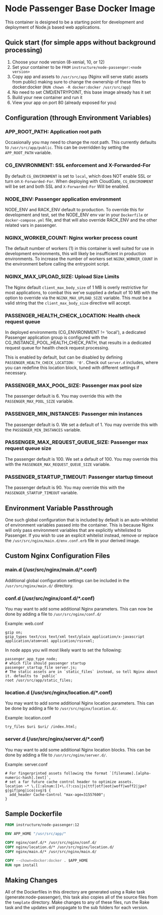 # Node Passenger Base Docker Image

This container is designed to be a starting point for development and deployment
of Node.js based web applications.

## Quick start (for simple apps without background processing)

1. Choose your node version (8-xenial, 10, or 12)
2. Set your container to be `FROM` `instructure/node-passenger:<node version>`
3. Copy app and assets to `/usr/src/app` (Nginx will serve static assets from public)
making sure to change the ownership of these files to docker:docker (`RUN chown -R docker:docker /usr/src/app`)
4. No need to set CMD/ENTRYPOINT, this base image already has it set
5. Build your new container and run it
6. View your app on port 80 (already exposed for you)

## Configuration (through Environment Variables)

### APP_ROOT_PATH: Application root path

Occasionally you may need to change the root path. This currently defaults to
`/usr/src/app/public`. This can be overridden by setting the `APP_ROOT_PATH`
variable.

### CG_ENVIRONMENT: SSL enforcement and X-Forwarded-For

By default `CG_ENVIRONMENT` is set to `local`, which does NOT enable SSL or turn
on `X-Forwarded-For`. When deploying with CloudGate, `CG_ENVIRONMENT` will be
set and both SSL and `X-Forwarded-For` Will be enabled.

### NODE_ENV: Passenger application environment

NODE_ENV and RACK_ENV default to production. To override this for development
and test, set the NODE_ENV env var in your `Dockerfile` or `docker-compose.yml`
file, and that will also override RACK_ENV and the other related vars in
passenger.

### NGINX_WORKER_COUNT: Nginx worker process count

The default number of workers (1) in this container is well suited for use
in development environments, this will likely be insufficient in production
environments. To increase the number of workers set `NGINX_WORKER_COUNT` in
the environment before calling the entrypoint script.

### NGINX_MAX_UPLOAD_SIZE: Upload Size Limits

The Nginx default `client_max_body_size` of 1 MB is overly restrictive for
most applications, to combat this we've supplied a default of 10 MB with
the option to override via the `NGINX_MAX_UPLOAD_SIZE` variable. This must
be a valid string that the `client_max_body_size` directive will accept.

### PASSENGER_HEALTH_CHECK_LOCATION: Health check request queue

In deployed environments (CG_ENVIRONMENT != 'local'), a dedicated Passenger
application group is configured with the CG_INSTANCE_POOL_HEALTH_CHECK_PATH,
that results in a dedicated request queue for health check request processing.

This is enabled by default, but can be disabled by defining
`PASSENGER_HEALTH_CHECK_LOCATION: '0'`. Check out `server.d` includes, where you
can redefine this location block, tuned with different settings if necessary.

### PASSENGER_MAX_POOL_SIZE: Passenger max pool size

The passenger default is 6. You may override this with the
`PASSENGER_MAX_POOL_SIZE` variable.

### PASSENGER_MIN_INSTANCES: Passenger min instances

The passenger default is 0. We set a default of 1. You may override this with
the `PASSENGER_MIN_INSTANCES` variable.

### PASSENGER_MAX_REQUEST_QUEUE_SIZE: Passenger max request queue size

The passenger default is 100. We set a default of 100. You may override this
with the `PASSENGER_MAX_REQUEST_QUEUE_SIZE` variable.

### PASSENGER_STARTUP_TIMEOUT: Passenger startup timeout

The passenger default is 90. You may override this with the
`PASSENGER_STARTUP_TIMEOUT` variable.

## Environment Variable Passthrough

One such global configuration that is included by default is an auto-whitelist
of environment variables passed into the container. This is because Nginx will
only pass environment variables that are explicitly whitelisted to Passenger.
If you wish to use an explicit whitelist instead, remove or replace the
`/usr/src/nginx/main.d/env.conf.erb` file in your derived image.

## Custom Nginx Configuration Files

### main.d (/usr/src/nginx/main.d/*.conf)

Additional global configuration settings can be included in the
`/usr/src/nginx/main.d/` directory.

### conf.d (/usr/src/nginx/conf.d/*.conf)

You may want to add some additional Nginx parameters. This can now be done by
adding a file to `/usr/src/nginx/conf.d/`

Example: web.conf

```
gzip on;
gzip_types text/css text/xml text/plain application/x-javascript application/atom+xml application/rss+xml;
```

In node apps you will most likely want to set the following:

```
passenger_app_type node;
# which file should passenger startup
passenger_startup_file server.js;
# The static assets are in `static_files` instead, so tell Nginx about it. defaults to `public`
root /usr/src/app/static_files;
```

### location.d (/usr/src/nginx/location.d/*.conf)

You may want to add some additional Nginx location parameters. This can be done
by adding a file to `/usr/src/nginx/location.d/`.

Example: location.conf

```
try_files $uri $uri/ /index.html;
```

### server.d (/usr/src/nginx/server.d/*.conf)

You may want to add some additional Nginx location blocks. This can be done by
adding a file to `/usr/src/nginx/server.d/`.

Example: server.conf

```
# For fingerprinted assets following the format `[filename].[alpha-numeric-hash].[ext]`,
# set a far future cache control header to optimize assets.
location ~* \.[[:alnum:]]+\.(?:css|js|ttf|otf|eot|woff|woff2|jpe?g|gif|png|ico|svg)$ {
  add_header Cache-Control "max-age=31557600";
}
```

## Sample Dockerfile

```Dockerfile
FROM instructure/node-passenger:12

ENV APP_HOME "/usr/src/app/"

COPY nginx/conf.d/* /usr/src/nginx/conf.d/
COPY nginx/location.d/* /usr/src/nginx/location.d/
COPY nginx/main.d/* /usr/src/nginx/main.d/

COPY --chown=docker:docker . $APP_HOME
RUN npm install
```

## Making Changes

All of the Dockerfiles in this directory are generated using a Rake task
(generate:node-passenger), this task also copies all of the source files
from the `template` directory. Make changes to any of these files, run the Rake
task and the updates will propagate to the sub folders for each version.
